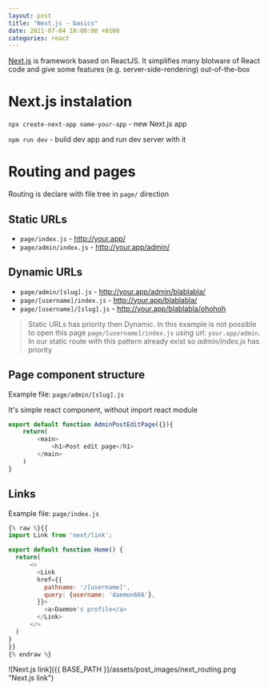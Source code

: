 ```yaml
---
layout: post
title: "Next.js - basics"
date: 2021-07-04 18:00:00 +0100
categories: react
---
```


[Next.js](https://nextjs.org/) is framework based on ReactJS. It simplifies many blotware of React code and give some features (e.g. server-side-rendering) out-of-the-box

# Next.js instalation

`npx create-next-app name-your-app` - new Next.js app

`npm run dev` - build dev app and run dev server with it

# Routing and pages
Routing is declare with file tree in `page/` direction

## Static URLs

- `page/index.js` - http://your.app/
- `page/admin/index.js` - http://your.app/admin/

## Dynamic URLs
- `page/admin/[slug].js` - http://your.app/admin/blablabla/
- `page/[username]/index.js` - http://your.app/blablabla/ 
- `page/[username]/[slug].js` - http://your.app/blablabla/ohohoh


> Static URLs has priority then Dynamic. In this example is not possible to open this page `page/[username]/index.js` using url: `your.app/admin`. In our static route with this pattern already exist so *admin/index.js* has priority


## Page component structure
Example file: `page/admin/[slug].js`

It's simple react component, without import react module

```javascript
export default function AdminPostEditPage({}){
    return(
        <main>
            <h1>Post edit page</h1>
        </main>
    )
}
```

## Links
Example file: `page/index.js`

```javascript
{% raw %}{{
import Link from 'next/link';

export default function Home() {
  return(
      <>
        <Link
        href={{
          pathname: '/[username]',
          query: {username: 'daemon666'},
        }}>
          <a>Daemon's profile</a>
        </Link>
      </>
  )
}
}}
{% endraw %}
```

![Next.js link]({{ BASE_PATH }}/assets/post_images/next_routing.png "Next.js link")